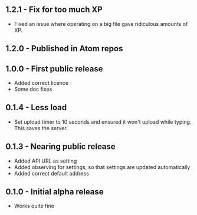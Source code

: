 ## 1.2.1 - Fix for too much XP

* Fixed an issue where operating on a big file gave ridiculous amounts of XP.

## 1.2.0 - Published in Atom repos

## 1.0.0 - First public release
* Added correct licence
* Some doc fixes

## 0.1.4 - Less load
* Set upload timer to 10 seconds and ensured it won't upload while typing. This saves the server.

## 0.1.3 - Nearing public release
* Added API URL as setting
* Added observing for settings, so that settings are updated automatically
* Added correct default address

## 0.1.0 - Initial alpha release
* Works quite fine
